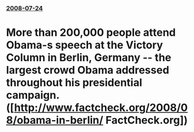### [2008-07-24](/news/2008/07/24/index.md)

#  More than 200,000 people attend Obama-s speech at the Victory Column in Berlin, Germany -- the largest crowd Obama addressed throughout his presidential campaign. ([http://www.factcheck.org/2008/08/obama-in-berlin/ FactCheck.org])



